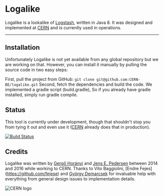 # Logalike
Logalike is a lookalike of [Logstash](https://www.elastic.co/products/logstash), written in Java 8. It was designed and implemented at [CERN](http://home.cern) and is currently used in operations.

---

## Installation
Unfortunately Logalike is not yet available from any  global repository  but we are working on that. However, you can install it manually by pulling the source code in two easy steps:

First, pull the project from GitHub:
``git clone git@github.com:CERN-BE/logalike.git``
Second, fetch the dependencies and build the code. We implemented a gradle script (build.gradle), So if you already have gradle installed, simply run gradle compile.

## Status
This tool is currently under development, though that shouldn't stop you from tying it out and even use it ([CERN](http://home.cern) already does that in production).

[![Build Status](https://travis-ci.org/CERN-BE/logalike.svg?branch=master)](https://travis-ci.org/CERN-BE/logalike)

## Credits
Logalike was written by [Gergő Horányi](https://github.com/ghoranyi) and [Jens E. Pedersen](https://github.com/Jegp) between 2014 and 2016 while working to CERN. Thanks to Vito Baggiolini, [Endre Fejes] (https://github.com/fejese) and [György Demarcsek](https://github.com/dgyuri92r) for invaluable help with everything from general design issues to implementation details.

![CERN logo](http://design-guidelines.web.cern.ch/sites/design-guidelines.web.cern.ch/files/u6/CERN-logo.jpg)
